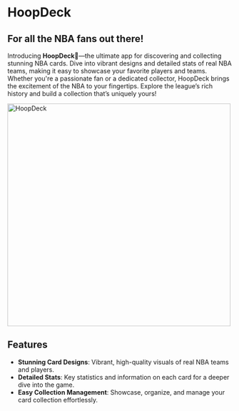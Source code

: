 # HoopDeck

## For all the NBA fans out there!

Introducing **HoopDeck**🏀—the ultimate app for discovering and collecting stunning NBA cards. Dive into vibrant designs and detailed stats of real NBA teams, making it easy to showcase your favorite players and teams. Whether you're a passionate fan or a dedicated collector, HoopDeck brings the excitement of the NBA to your fingertips. Explore the league’s rich history and build a collection that’s uniquely yours!

<img src="../assets/NBA-PNGs/99dccd22-4057-4eaf-b6d5-d5d2c6d202a0_0.jpeg" alt="HoopDeck" width="500px" />

## Features

- **Stunning Card Designs**: Vibrant, high-quality visuals of real NBA teams and players.
- **Detailed Stats**: Key statistics and information on each card for a deeper dive into the game.
- **Easy Collection Management**: Showcase, organize, and manage your card collection effortlessly.
